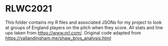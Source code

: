 # RLWC2021
This folder contains my R files and associated JSONs for my project to look at groups of England players on the pitch when they score.  All stats and line ups taken from https://www.nrl.com/.
Original code adapted from https://vallandingham.me/shaw_bros_analysis.html
